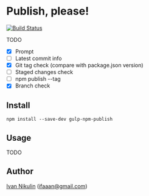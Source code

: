 # Publish, please!
[![Build Status](https://api.travis-ci.org/inikulin/gulp-npm-publish.svg)](https://travis-ci.org/inikulin/gulp-npm-publish)

TODO

 - [x] Prompt
 - [ ] Latest commit info
 - [x] Git tag check (compare with package.json version)
 - [ ] Staged changes check
 - [ ] npm publish --tag
 - [x] Branch check

## Install
```
npm install --save-dev gulp-npm-publish
```

## Usage
TODO

## Author
[Ivan Nikulin](https://github.com/inikulin) (ifaaan@gmail.com)
